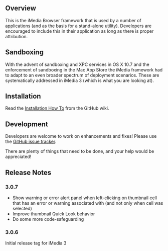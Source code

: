 ## Overview
This is the iMedia Browser framework that is used by a number of applications (and as the basis for a stand-alone utility).  Developers are encouraged to include this in their application as long as there is proper attribution.

## Sandboxing
With the advent of sandboxing and XPC services in OS X 10.7 and the enforcement of sandboxing in the Mac App Store the iMedia framework had to adapt to an even broader spectrum of deployment scenarios. These are systematically addressed in iMedia 3 (which is what you are looking at).

## Installation
Read the [Installation How To](https://github.com/iMediaSandboxing/iMedia/wiki/How-To-Install) from the GitHub wiki.

## Development
Developers are welcome to work on enhancements and fixes!  Please use the [GitHub issue tracker](https://github.com/iMediaSandboxing/imedia/issues).

There are plenty of things that need to be done, and your help would be appreciated!

## Release Notes
### 3.0.7
- Show warning or error alert panel when left-clicking on thumbnail cell that has an error or warning associated with (and not only when cell was selected)
- Improve thumbnail Quick Look behavior
- Do some more code-safeguarding
### 3.0.6
Initial release tag for iMedia 3